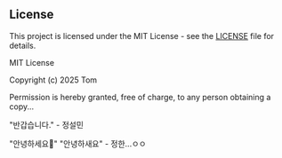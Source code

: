## License
This project is licensed under the MIT License - see the [LICENSE](./LICENSE) file for details.

MIT License

Copyright (c) 2025 Tom

Permission is hereby granted, free of charge, to any person obtaining a copy...

"반갑습니다." - 정설민

"안녕하세요👋"
"안녕하새요" - 정한...ㅇㅇ

